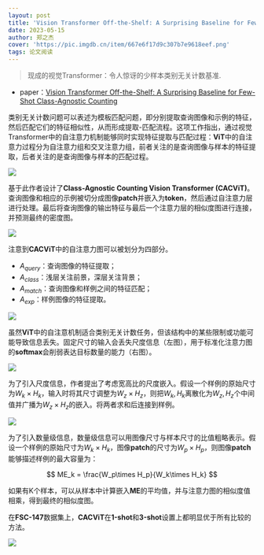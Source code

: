 ```yaml
---
layout: post
title: 'Vision Transformer Off-the-Shelf: A Surprising Baseline for Few-Shot Class-Agnostic Counting'
date: 2023-05-15
author: 郑之杰
cover: 'https://pic.imgdb.cn/item/667e6f17d9c307b7e9618eef.png'
tags: 论文阅读
---
```


> 现成的视觉Transformer：令人惊讶的少样本类别无关计数基准.

- paper：[Vision Transformer Off-the-Shelf: A Surprising Baseline for Few-Shot Class-Agnostic Counting](https://arxiv.org/abs/2303.02001)

类别无关计数问题可以表述为模板匹配问题，即分别提取查询图像和示例的特征，然后匹配它们的特征相似性，从而形成提取-匹配流程。这项工作指出，通过视觉Transformer中的自注意力机制能够同时实现特征提取与匹配过程：**ViT**中的自注意力过程分为自注意力组和交叉注意力组，前者关注的是查询图像与样本的特征提取，后者关注的是查询图像与样本的匹配过程。

![](https://pic.imgdb.cn/item/667e708cd9c307b7e9644c02.png)

基于此作者设计了**Class-Agnostic Counting Vision Transformer (CACViT)**。查询图像和相应的示例被切分成图像**patch**并嵌入为**token**，然后通过自注意力层进行处理。最后将查询图像的输出特征与最后一个注意力层的相似度图进行连接，并预测最终的密度图。

![](https://pic.imgdb.cn/item/667e7205d9c307b7e966f3cd.png)

注意到**CACViT**中的自注意力图可以被划分为四部分。
- $A_{query}$：查询图像的特征提取；
- $A_{class}$：浅层关注前景，深层关注背景；
- $A_{match}$：查询图像和样例之间的特征匹配；
- $A_{exp}$：样例图像的特征提取。

![](https://pic.imgdb.cn/item/667e73f8d9c307b7e96b658d.png)

虽然**ViT**中的自注意机制适合类别无关计数任务，但该结构中的某些限制或功能可能导致信息丢失。固定尺寸的输入会丢失尺度信息（左图），用于标准化注意力图的**softmax**会削弱表达目标数量的能力（右图）。

![](https://pic.imgdb.cn/item/667e74abd9c307b7e96cdb7b.png)

为了引入尺度信息，作者提出了考虑宽高比的尺度嵌入。假设一个样例的原始尺寸为$W_k\times H_k$，输入时将其尺寸调整为$W_z\times H_z$，则把$W_k, H_k$离散化为$W_z,H_z$个中间值并广播为$W_z\times H_z$的嵌入。将两者求和后连接到样例。

![](https://pic.imgdb.cn/item/667e7656d9c307b7e96fd5ab.png)

为了引入数量级信息，数量级信息可以用图像尺寸与样本尺寸的比值粗略表示。假设一个样例的原始尺寸为$W_k\times H_k$，图像**patch**的尺寸为$W_p\times H_p$，则图像**patch**能够描述样例的最大容量为：

$$
ME_k = \frac{W_p\times H_p}{W_k\times H_k}
$$

如果有K个样本，可以从样本中计算嵌入**ME**的平均值，并与注意力图的相似度值相乘，得到最终的相似度图。

在**FSC-147**数据集上，**CACViT**在**1-shot**和**3-shot**设置上都明显优于所有比较的方法。

![](https://pic.imgdb.cn/item/667e775cd9c307b7e97198c7.png)